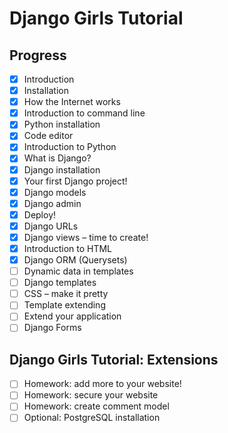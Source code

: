 # Django Girls Tutorial

## Progress

- [x] Introduction
- [x] Installation
- [x] How the Internet works
- [x] Introduction to command line
- [x] Python installation
- [x] Code editor
- [x] Introduction to Python
- [x] What is Django?
- [x] Django installation
- [x] Your first Django project!
- [x] Django models
- [x] Django admin
- [x] Deploy!
- [x] Django URLs
- [x] Django views – time to create!
- [x] Introduction to HTML
- [x] Django ORM (Querysets)
- [ ] Dynamic data in templates
- [ ] Django templates
- [ ] CSS – make it pretty
- [ ] Template extending
- [ ] Extend your application
- [ ] Django Forms

## Django Girls Tutorial: Extensions

- [ ] Homework: add more to your website!
- [ ] Homework: secure your website
- [ ] Homework: create comment model
- [ ] Optional: PostgreSQL installation
